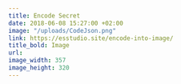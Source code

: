 ```yaml
---
title: Encode Secret
date: 2018-06-08 15:27:00 +02:00
image: "/uploads/CodeJson.png"
link: https://esstudio.site/encode-into-image/
title_bold: Image
url: 
image_width: 357
image_height: 320
---
```



